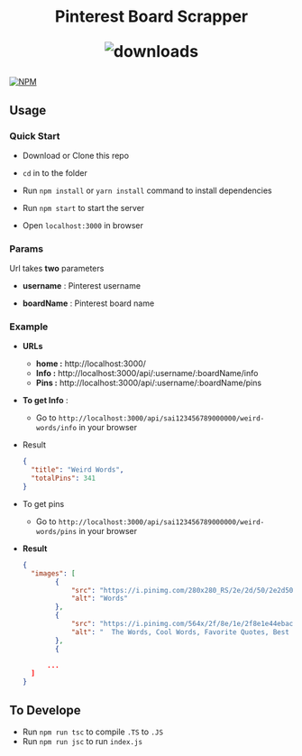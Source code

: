<h1 align="center">

Pinterest Board Scrapper

![downloads](https://badgen.net/npm/dt/pintrest-scrapper-express)

</h1> 

[![NPM](https://nodei.co/npm/pintrest-scrapper-express.png?downloads=true&downloadRank=true&stars=true)](https://nodei.co/npm/pintrest-scrapper-express/)

## Usage

### Quick Start

- Download or Clone this repo

- `cd` in to the folder

- Run `npm install` or `yarn install` command to install dependencies

- Run `npm start` to start the server

- Open `localhost:3000` in browser

### Params

Url takes **two** parameters

- **username** : Pinterest username

- **boardName** : Pinterest board name

### Example

- **URLs**
	- **home :**  http://localhost:3000/
	- **Info :**  http://localhost:3000/api/:username/:boardName/info
	- **Pins :**  http://localhost:3000/api/:username/:boardName/pins

- **To get Info** :

  - Go to `http://localhost:3000/api/sai123456789000000/weird-words/info` in your browser

- Result

  ```json
  {
    "title": "Weird Words",
    "totalPins": 341
  }
  ```

- To get pins
  - Go to `http://localhost:3000/api/sai123456789000000/weird-words/pins` in your browser

- **Result**

  ```json
  {
    "images": [
          {
              "src": "https://i.pinimg.com/280x280_RS/2e/2d/50/2e2d505f82e118adf0ac6e742e503d82.jpg",
              "alt": "Words"
          },
          {
              "src": "https://i.pinimg.com/564x/2f/8e/1e/2f8e1e44ebac2f3536c991524bfa114f.jpg",
              "alt": "  The Words, Cool Words, Favorite Quotes, Best Quotes, Love Quotes, Inspirational Quotes, Daily Quotes, Motivational, Pretty Words"
          },
          {

        ...
    ]
  }

  ```

## To Develope

- Run `npm run tsc` to compile `.TS` to `.JS`
- Run `npm run jsc` to run `index.js`
